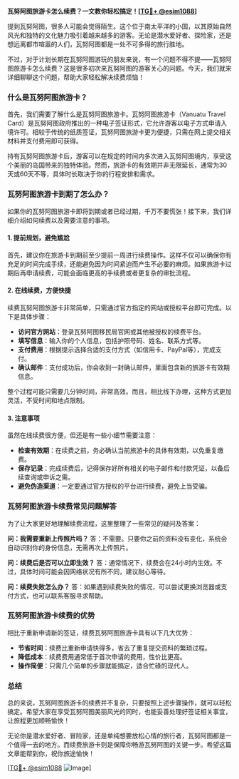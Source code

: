 **瓦努阿图旅游卡怎么续费？一文教你轻松搞定！[[TG💪+ @esim1088](https://t.me/s/esim1088)]**

提到瓦努阿图，很多人可能会觉得陌生。这个位于南太平洋的小国，以其原始自然风光和独特的文化魅力吸引着越来越多的游客。无论是潜水爱好者、探险家，还是想远离都市喧嚣的人们，瓦努阿图都是一处不可多得的旅行胜地。

不过，对于计划长期在瓦努阿图游玩的朋友来说，有一个问题不得不提——瓦努阿图旅游卡怎么续费？这是很多初次来瓦努阿图的游客关心的问题。今天，我们就来详细聊聊这个问题，帮助大家轻松解决续费烦恼！

### 什么是瓦努阿图旅游卡？

首先，我们需要了解什么是瓦努阿图旅游卡。瓦努阿图旅游卡（Vanuatu Travel Card）是瓦努阿图政府推出的一种电子签证形式，它允许游客以电子方式申请入境许可。相较于传统的纸质签证，瓦努阿图旅游卡更为便捷，只需在网上提交相关材料并支付费用即可获得。

持有瓦努阿图旅游卡后，游客可以在规定的时间内多次进入瓦努阿图境内，享受这个美丽的岛国带来的独特体验。然而，旅游卡的有效期并非无限延长，通常为30天或60天不等，具体时长取决于你的行程安排和需求。

### 瓦努阿图旅游卡到期了怎么办？

如果你的瓦努阿图旅游卡即将到期或者已经过期，千万不要慌张！接下来，我们详细介绍如何续费以及需要注意的事项。

#### 1. 提前规划，避免尴尬

首先，建议你在旅游卡到期前至少提前一周进行续费操作。这样不仅可以确保你有充足的时间完成手续，还能避免因为时间紧迫而产生不必要的麻烦。如果旅游卡过期后再申请续费，可能会面临更高的手续费或者更复杂的审批流程。

#### 2. 在线续费，方便快捷

续费瓦努阿图旅游卡非常简单，只需通过官方指定的网站或授权平台即可完成。以下是具体步骤：

- **访问官方网站**：登录瓦努阿图移民局官网或其他被授权的续费平台。
- **填写信息**：输入你的个人信息，包括护照号码、姓名、联系方式等。
- **支付费用**：根据提示选择合适的支付方式（如信用卡、PayPal等），完成支付。
- **确认邮件**：支付成功后，你会收到一封确认邮件，里面包含新的旅游卡有效期信息。

整个过程可能只需要几分钟时间，非常高效。而且，相比线下办理，这种方式更加灵活，不受时间和地点限制。

#### 3. 注意事项

虽然在线续费很方便，但还是有一些小细节需要注意：

- **检查有效期**：在续费之前，务必确认当前旅游卡的具体有效期，以免重复缴费。
- **保存记录**：完成续费后，记得保存好所有相关的电子邮件和付款凭证，以备后续查询或申诉之需。
- **避免伪造渠道**：一定要通过官方授权的平台进行续费，避免上当受骗。

### 瓦努阿图旅游卡续费常见问题解答

为了让大家更好地理解续费流程，这里整理了一些常见的疑问及答案：

**问：我需要重新上传照片吗？**
答：不需要。只要你之前的资料没有变化，系统会自动识别你的身份信息，无需再次上传照片。

**问：续费后是否可以立即生效？**
答：通常情况下，续费会在24小时内生效。不过，具体时间可能会因网络状况有所不同，建议耐心等待。

**问：续费失败怎么办？**
答：如果遇到续费失败的情况，可以尝试更换浏览器或支付方式，也可以联系客服寻求帮助。

### 瓦努阿图旅游卡续费的优势

相比于重新申请新的签证，续费瓦努阿图旅游卡具有以下几大优势：

- **节省时间**：续费比重新申请快得多，省去了重复提交资料的繁琐过程。
- **降低成本**：续费费用通常低于首次申请的费用，性价比更高。
- **操作简便**：只需几个简单的步骤就能搞定，适合忙碌的现代人。

### 总结

总的来说，瓦努阿图旅游卡的续费并不复杂，只要按照上述步骤操作，就可以轻松搞定。希望大家在享受瓦努阿图美丽风光的同时，也能妥善处理好签证相关事宜，让旅程更加顺畅愉快！

无论你是潜水爱好者、冒险家，还是单纯想要放松心情的旅行者，瓦努阿图都是一个值得一去的地方。而续费旅游卡则是保障你畅游瓦努阿图的关键一步。希望这篇文章能帮到你，祝你旅途愉快！

[[TG💪+ @esim1088](https://t.me/s/esim1088) ![Image](https://i.postimg.cc/4NQfJmqS/Snipaste-2025-05-13-00-14-12.png)]
